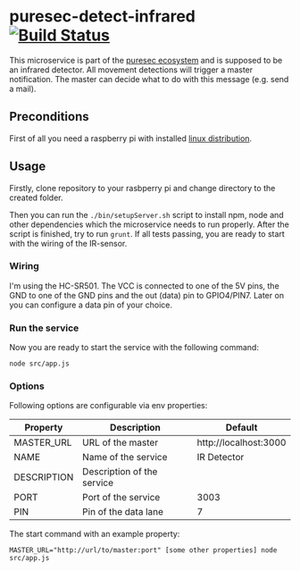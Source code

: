 # puresec-detect-infrared [![Build Status](https://travis-ci.org/fhopeman/puresec-detect-infrared.svg?branch=master)](https://travis-ci.org/fhopeman/puresec-detect-infrared)

This microservice is part of the [puresec ecosystem](https://github.com/fhopeman/puresec-master) and is supposed to be an infrared detector. All movement detections will
trigger a master notification. The master can decide what to do with this message (e.g.
send a mail).

## Preconditions
First of all you need a raspberry pi with installed [linux distribution](https://www.raspberrypi.org/downloads/).

## Usage
Firstly, clone repository to your rasbperry pi and change directory to the created folder.

Then you can run the `./bin/setupServer.sh` script to install npm, node and other dependencies which the microservice needs to run properly. After the script is finished, try to run `grunt`. If all tests passing, you are ready to start with the wiring of the IR-sensor.

### Wiring
I'm using the HC-SR501. The VCC is connected to one of the
5V pins, the GND to one of the GND pins and the out (data) pin to GPIO4/PIN7. Later on you can
configure a data pin of your choice.

### Run the service
Now you are ready to start the service with the following command:

   `node src/app.js`

### Options

Following options are configurable via env properties:

|Property    | Description                | Default               |
|-------------|---------------------------|-----------------------|
|MASTER_URL  | URL of the master          | http://localhost:3000 |
|NAME        | Name of the service        | IR Detector           |
|DESCRIPTION | Description of the service |                       |
|PORT        | Port of the service        | 3003                  |
|PIN         | Pin of the data lane       | 7                     |

The start command with an example property:

`MASTER_URL="http://url/to/master:port" [some other properties] node src/app.js`
